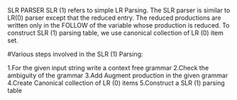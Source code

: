 SLR PARSER
SLR (1) refers to simple LR Parsing. 
The SLR parser is similar to LR(0) parser except that the reduced entry.
The reduced productions are written only in the FOLLOW of the variable whose production is reduced.
To construct SLR (1) parsing table, we use canonical collection of LR (0) item set.


#Various steps involved in the SLR (1) Parsing:

1.For the given input string write a context free grammar
2.Check the ambiguity of the grammar
3.Add Augment production in the given grammar
4.Create Canonical collection of LR (0) items
5.Construct a SLR (1) parsing table
